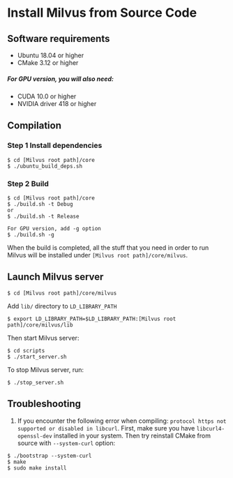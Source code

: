 # Install Milvus from Source Code

## Software requirements

- Ubuntu 18.04 or higher
- CMake 3.12 or higher

##### For GPU version, you will also need:

- CUDA 10.0 or higher
- NVIDIA driver 418 or higher

## Compilation

### Step 1 Install dependencies

```shell
$ cd [Milvus root path]/core
$ ./ubuntu_build_deps.sh
```

### Step 2 Build

```shell
$ cd [Milvus root path]/core
$ ./build.sh -t Debug
or 
$ ./build.sh -t Release

For GPU version, add -g option
$ ./build.sh -g
```

When the build is completed, all the stuff that you need in order to run Milvus will be installed under `[Milvus root path]/core/milvus`.

## Launch Milvus server

```shell
$ cd [Milvus root path]/core/milvus
```

Add `lib/` directory to `LD_LIBRARY_PATH`

```
$ export LD_LIBRARY_PATH=$LD_LIBRARY_PATH:[Milvus root path]/core/milvus/lib
```

Then start Milvus server:

```
$ cd scripts
$ ./start_server.sh
```

To stop Milvus server, run:

```shell
$ ./stop_server.sh
```

## Troubleshooting
1. If you encounter the following error when compiling: 
`protocol https not supported or disabled in libcurl`.
First, make sure you have `libcurl4-openssl-dev` installed in your system.
Then try reinstall CMake from source with `--system-curl` option:
```
$ ./bootstrap --system-curl 
$ make 
$ sudo make install
```

